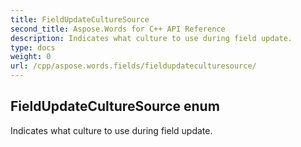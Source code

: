 ```yaml
---
title: FieldUpdateCultureSource
second_title: Aspose.Words for C++ API Reference
description: Indicates what culture to use during field update. 
type: docs
weight: 0
url: /cpp/aspose.words.fields/fieldupdateculturesource/
---
```

## FieldUpdateCultureSource enum


Indicates what culture to use during field update. 

